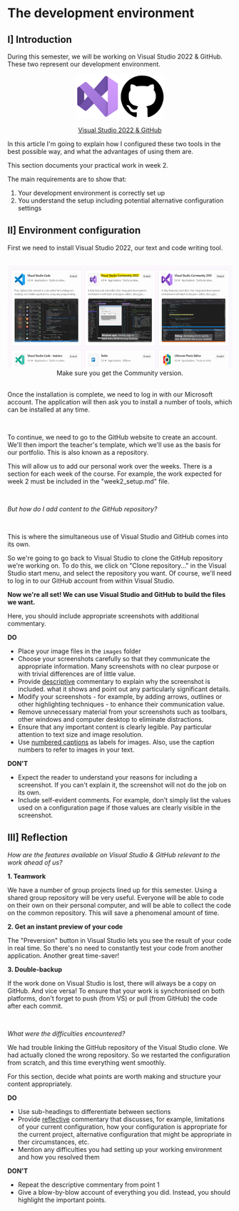 # The development environment

## I] Introduction

During this semester, we will be working on Visual Studio 2022 & GitHub. These two represent our development environment.

<div>
<center>
<img src="images/VisualStudioLogo.png" height = "100"/><img src="images/GitHubLogo.png" height = "100"/>

<ins>Visual Studio 2022 & GitHub</ins>
</center>
<div>

In this article I'm going to explain how I configured these two tools in the best possible way, and what the advantages of using them are.


This section documents your practical work in week 2.

The main requirements are to show that:

1. Your development environment is correctly set up
2. You understand the setup including potential alternative configuration settings

## II] Environment configuration

First we need to install Visual Studio 2022, our text and code writing tool.
<br>
<br>

<center>
<img src="images/InstallationVS-1.png" height = "230"/>
<br>
Make sure you get the Community version.
</center>

<br>

Once the installation is complete, we need to log in with our Microsoft account. 
The application will then ask you to install a number of tools, which can be installed at any time.

<br>

To continue, we need to go to the GitHub website to create an account. 
We'll then import the teacher's template, which we'll use as the basis for our portfolio. 
This is also known as a repository.

This will allow us to add our personal work over the weeks. There is a section for each week of the course.
For example, the work expected for week 2 must be included in the "week2_setup.md" file.

<br>

<i>But how do I add content to the GitHub repository?</i>

<br>

This is where the simultaneous use of Visual Studio and GitHub comes into its own.

So we're going to go back to Visual Studio to clone the GitHub repository we're working on. 
To do this, we click on "Clone repository..." in the Visual Studio start menu, and select the repository you want.
Of course, we'll need to log in to our GitHub account from within Visual Studio.

<b>Now we're all set! We can use Visual Studio and GitHub to build the files we want.</b>




Here, you should include appropriate screenshots with additional commentary.   

**DO**

* Place your image files in the `images` folder
* Choose your screenshots carefully so that they communicate the appropriate information.
  Many screenshots with no clear purpose or with trivial differences are of little value.
* Provide <ins>descriptive</ins> commentary to explain why the screenshot is included. 
  what it shows and point out any particularly significant details.
* Modify your screenshots - for example, by adding arrows, outlines or other highlighting 
  techniques - to enhance their communication value.
* Remove unnecessary material from your screenshots such as toolbars, other windows and 
  computer desktop to eliminate distractions.
* Ensure that any important content is clearly legible. Pay particular attention to text
  size and image resolution.
* Use [numbered captions](https://towardsdev.com/3-ways-to-add-a-caption-to-an-image-using-markdown-f2ca30562be6) 
  as labels for images. Also, use the caption numbers to refer to images in your text.

**DON'T**

* Expect the reader to understand your reasons for including a screenshot. If you can't
  explain it, the screenshot will not do the job on its own.
* Include self-evident comments. For example, don't simply list the values used on a
  configuration page if those values are clearly visible in the screenshot.

## III] Reflection

<i>How are the features available on Visual Studio & GitHub relevant to the work ahead of us?</i>

<b>1. Teamwork</b>

We have a number of group projects lined up for this semester. 
Using a shared group repository will be very useful. 
Everyone will be able to code on their own on their personal computer, and will be able to collect the code on the common repository. 
This will save a phenomenal amount of time.

<b>2. Get an instant preview of your code</b>

The "Preversion" button in Visual Studio lets you see the result of your code in real time. 
So there's no need to constantly test your code from another application. Another great time-saver!

<b>3. Double-backup</b>

If the work done on Visual Studio is lost, there will always be a copy on GitHub. And vice versa!
To ensure that your work is synchronised on both platforms, don't forget to push (from VS) or pull (from GitHub) the code after each commit.

<br>

<i>What were the difficulties encountered?</i>

We had trouble linking the GitHub repository of the Visual Studio clone. 
We had actually cloned the wrong repository.
So we restarted the configuration from scratch, and this time everything went smoothly.

For this section, decide what points are worth making and structure your content 
appropriately.

**DO**

* Use sub-headings to differentiate between sections
* Provide <ins>reflective</ins> commentary that discusses, for example, limitations of
  your current configuration, how your configuration is appropriate for the current 
  project, alternative configuration that might be appropriate in ther circumstances, 
  etc.
* Mention any difficulties you had setting up your working environment and how you 
  resolved them

**DON'T**

* Repeat the descriptive commentary from point 1
* Give a blow-by-blow account of everything you did. Instead, you should highlight 
  the important points.
